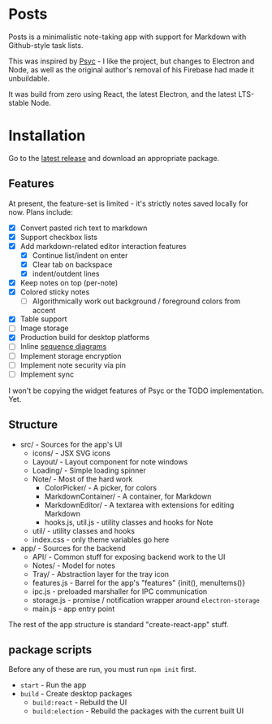 # Posts

Posts is a minimalistic note-taking app with support for Markdown with Github-style task lists.

This was inspired by [Psyc](https://github.com/piyushagade/Psyc) - I like the project, but changes
to Electron and Node, as well as the original author's removal of his Firebase had made it unbuildable.

It was build from zero using React, the latest Electron, and the latest LTS-stable Node.

# Installation

Go to the [latest release](../../releases/latest) and download an appropriate package.

## Features

At present, the feature-set is limited - it's strictly notes saved locally for now.  Plans include:

* [x] Convert pasted rich text to markdown
* [x] Support checkbox lists
* [x] Add markdown-related editor interaction features
    * [x] Continue list/indent on enter
    * [x] Clear tab on backspace
    * [x] indent/outdent lines
* [x] Keep notes on top (per-note)
* [x] Colored sticky notes
    * [ ] Algorithmically work out background / foreground colors from accent
* [x] Table support
* [ ] Image storage
* [x] Production build for desktop platforms
* [ ] Inline [sequence diagrams](https://bramp.github.io/js-sequence-diagrams/)
* [ ] Implement storage encryption
* [ ] Implement note security via pin
* [ ] Implement sync

I won't be copying the widget features of Psyc or the TODO implementation.  Yet.

## Structure

* src/ - Sources for the app's UI
    * icons/ - JSX SVG icons
    * Layout/ - Layout component for note windows
    * Loading/ - Simple loading spinner
    * Note/ - Most of the hard work
        * ColorPicker/ - A picker, for colors
        * MarkdownContainer/ - A container, for Markdown
        * MarkdownEditor/ - A textarea with extensions for editing Markdown
        * hooks.js, util.js - utility classes and hooks for Note
    * util/ - utility classes and hooks
    * index.css - only theme variables go here
* app/ - Sources for the backend
    * API/ - Common stuff for exposing backend work to the UI
    * Notes/ - Model for notes
    * Tray/ - Abstraction layer for the tray icon
    * features.js - Barrel for the app's "features" {init(), menuItems()}
    * ipc.js - preloaded marshaller for IPC communication
    * storage.js - promise / notification wrapper around `electron-storage`
    * main.js - app entry point

The rest of the app structure is standard "create-react-app" stuff.

## package scripts

Before any of these are run, you must run `npm init` first.

* `start` - Run the app
* `build` - Create desktop packages
    * `build:react` - Rebuild the UI
    * `build:election` - Rebuild the packages with the current built UI

